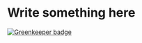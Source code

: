 # Write something here

[![Greenkeeper badge](https://badges.greenkeeper.io/marianzburlea/private-roll-dice.svg)](https://greenkeeper.io/)
